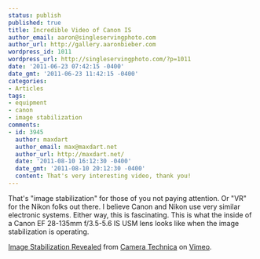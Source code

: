 ```yaml
---
status: publish
published: true
title: Incredible Video of Canon IS
author_email: aaron@singleservingphoto.com
author_url: http://gallery.aaronbieber.com
wordpress_id: 1011
wordpress_url: http://singleservingphoto.com/?p=1011
date: '2011-06-23 07:42:15 -0400'
date_gmt: '2011-06-23 11:42:15 -0400'
categories:
- Articles
tags:
- equipment
- canon
- image stabilization
comments:
- id: 3945
  author: maxdart
  author_email: max@maxdart.net
  author_url: http://maxdart.net/
  date: '2011-08-10 16:12:30 -0400'
  date_gmt: '2011-08-10 20:12:30 -0400'
  content: That's very interesting video, thank you!
---
```

That's "image stabilization" for those of you not paying attention. Or
"VR" for the Nikon folks out there. I believe Canon and Nikon use very
similar electronic systems. Either way, this is fascinating. This is
what the inside of a Canon EF 28-135mm f/3.5-5.6 IS USM lens looks like
when the image stabilization is operating.

[Image Stabilization Revealed](http://vimeo.com/25219345) from [Camera
Technica](http://vimeo.com/camtech) on [Vimeo](http://vimeo.com).
